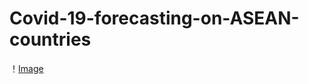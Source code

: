 # Covid-19-forecasting-on-ASEAN-countries
！[Image](https://github.com/xiao11lam/Covid-19-forecasting-on-ASEAN-countries/blob/master/Image/association-of-southeast-asian-nations-asean-vector-logo.png)
